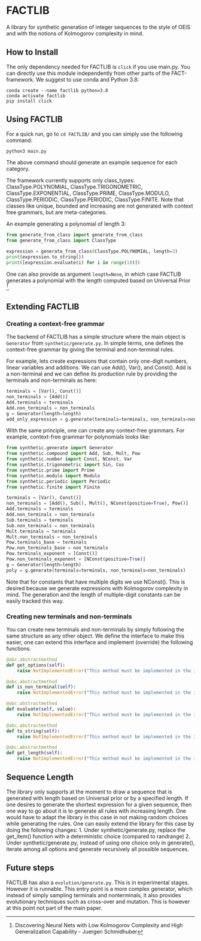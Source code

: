 # FACTLIB

A library for synthetic generation of integer sequences to the style of OEIS and with the notions of Kolmogorov complexity in mind.

## How to Install
The only dependency needed for FACTLIB is `click` if you use main.py. You can directly use this module independently from other parts of the FACT-framework. We suggest to use conda and Python 3.8:
```
conda create --name factlib python=3.8
conda activate factlib
pip install click
```

## Using FACTLIB

For a quick run, go to `cd FACTLIB/` and you can simply use the following command:
```python
python3 main.py
```
The above command should generate an example sequence for each category.

The framework currently supports only class_types: ClassType.POLYNOMIAL, ClassType.TRIGONOMETRIC, ClassType.EXPONENTIAL, ClassType.PRIME, ClassType.MODULO, ClassType.PERIODIC, ClassType.PERIODIC, ClassType.FINITE. Note that classes like unique, bounded and increasing are not generated with context free grammars, but are meta-categories.

An example generating a polynomial of length 3:

```python
from generate_from_class import generate_from_class
from generate_from_class import ClassType

expression = generate_from_class(ClassType.POLYNOMIAL, length=3)
print(expression.to_string())
print([expression.evaluate(i) for i in range(10)])
```

One can also provide as argument `length=None`, in which case FACTLIB generates a polynomial with the length computed based on Universal Prior [^fn1].

## Extending FACTLIB

### Creating a context-free grammar
The backend of FACTLIB has a simple structure where the main object is `Generator` from `synthetic/generate.py`. In simple terms, one defines the context-free grammar by giving the terminal and non-terminal rules.

For example, lets create expressions that contain only one-digit numbers, linear variables and additions. We can use Add(), Var(), and Const().
Add is a non-terminal and we can define its production rule by providing the terminals and non-terminals as here:
```python
terminals = [Var(), Const()]
non_terminals = [Add()]
Add.terminals = terminals
Add.non_terminals = non_terminals
g = Generator(length=length)
add_only_expression = g.generate(terminals=terminals, non_terminals=non_terminals)
```

With the same principle, one can create any context-free grammars. For example, context-free grammar for polynomials looks like:

```python
from synthetic.generate import Generator
from synthetic.compound import Add, Sub, Mult, Pow
from synthetic.number import Const, NConst, Var
from synthetic.trigonometric import Sin, Cos
from synthetic.prime import Prime
from synthetic.modulo import Modulo
from synthetic.periodic import Periodic
from synthetic.finite import Finite

terminals = [Var(), Const()]
non_terminals = [Add(), Sub(), Mult(), NConst(positive=True), Pow()]
Add.terminals = terminals
Add.non_terminals = non_terminals
Sub.terminals = terminals
Sub.non_terminals = non_terminals
Mult.terminals = terminals
Mult.non_terminals = non_terminals
Pow.terminals_base = terminals
Pow.non_terminals_base = non_terminals
Pow.terminals_exponent = [Const()]
Pow.non_terminals_exponent = [NConst(positive=True)]
g = Generator(length=length)
poly = g.generate(terminals=terminals, non_terminals=non_terminals)
```

Note that for constants that have multiple digits we use NConst(). This is desired because we generate expressions with Kolmogorov complexity in mind. The generation and the length of multiple-digit constants can be easily tracked this way.

### Creating new terminals and non-terminals
You can create new terminals and non-terminals by simply following the same structure as any other object. We define the interface to make this easier, one can extend this interface and implement (override) the following functions:
```python
@abc.abstractmethod
def get_options(self):
    raise NotImplementedError("This method must be implemented in the inheriting class")

@abc.abstractmethod
def is_non_terminal(self):
    raise NotImplementedError("This method must be implemented in the inheriting class")

@abc.abstractmethod
def evaluate(self, value):
    raise NotImplementedError("This method must be implemented in the inheriting class")

@abc.abstractmethod
def to_string(self):
    raise NotImplementedError("This method must be implemented in the inheriting class")

@abc.abstractmethod
def get_length(self):
    raise NotImplementedError("This method must be implemented in the inheriting class")
```

## Sequence Length

The library only supports at the moment to draw a sequence that is generated with length based on Universal prior or by a specified length. If one desires to generate the shortest expression for a given sequence, then one way to go about it is to generate all rules with increasing length. One would have to adapt the library in this case in not making random choices while generating the rules. One can easily extend the library for this case by doing the following changes:
    1. Under synthetic/generate.py, replace the get_item() function with a deterministic choice (compared to randrange)
    2. Under synthetic/generate.py, instead of using one choice only in generate(), iterate among all options and generate recursively all possible sequences.

## Future steps

FACTLIB has also a `evolution/generate.py`. This is in experimental stages. However it is runnable.
This entry point is a more complex generator, which instead of simply sampling terminals and nonterminals, it also provides evolutionary techniques such as cross-over and mutation.
This is however at this point not part of the main paper.


[^fn1]: Discovering Neural Nets with Low Kolmogorov Complexity and High Generalization Capability - Juergen Schmidhuber
